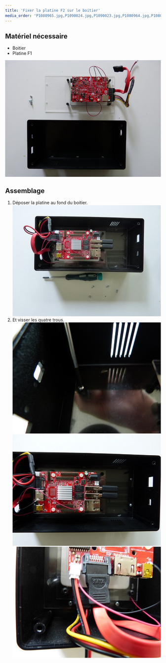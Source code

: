 ```yaml
---
title: 'Fixer la platine F2 sur le boitier'
media_order: 'P1080965.jpg,P1090024.jpg,P1090023.jpg,P1080964.jpg,P1080963.jpg'
---
```


## Matériel nécessaire

* Boitier
* Platine F1

![](P1090024.jpg)

## Assemblage

1. Déposer la platine au fond du boitier.
	![](P1080963.jpg)
2. Et visser les quatre trous.
	![](P1090023.jpg)
    ![](P1080964.jpg)![](P1080965.jpg)